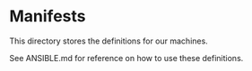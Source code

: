 # Manifests

This directory stores the definitions for our machines.

See ANSIBLE.md for reference on how to use these definitions.
